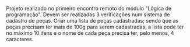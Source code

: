 Projeto realizado no primeiro encontro remoto do módulo "Lógica de programação". Devem ser realizadas 3 verificações num sistema de cadastro de peças. Criar uma lista de peças cadastradas; sendo que as peças precisam ter mais de 100g para serem cadastradas, a lista pode ter no máximo 10 itens e o nome de cada peça precisa ter, pelo menos, 4 caracteres.